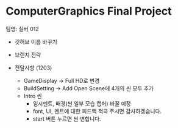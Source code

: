 # ComputerGraphics Final Project

팀명: 실버 012

+ 깃허브 이름 바꾸기
+ 브랜치 전략

+ 전달사항 (1203)
    + GameDisplay -> Full HD로 변경
    + BuildSetting -> Add Open Scene에  4개의 씬 모두 추가
    + Intro 씬
        + 임시멘트, 배경(씬 일부 모습 캡처) 바꿀 예정
        + font, UI, 멘트에 대한 피드백 적극 주시면 감사하겠습니다.
        + start 버튼 누르면 씬 변합니다.
